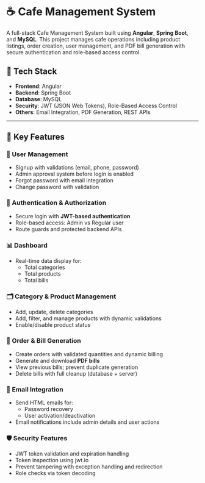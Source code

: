 # ☕ Cafe Management System

A full-stack Cafe Management System built using **Angular**, **Spring Boot**, and **MySQL**. This project manages cafe operations including product listings, order creation, user management, and PDF bill generation with secure authentication and role-based access control.

## 🚀 Tech Stack

- **Frontend**: Angular
- **Backend**: Spring Boot
- **Database**: MySQL
- **Security**: JWT (JSON Web Tokens), Role-Based Access Control
- **Others**: Email Integration, PDF Generation, REST APIs

---

## 🔑 Key Features

### 👥 User Management
- Signup with validations (email, phone, password)
- Admin approval system before login is enabled
- Forgot password with email integration
- Change password with validation

### 🔐 Authentication & Authorization
- Secure login with **JWT-based authentication**
- Role-based access: Admin vs Regular user
- Route guards and protected backend APIs

### 📊 Dashboard
- Real-time data display for:
  - Total categories
  - Total products
  - Total bills

### 🗂️ Category & Product Management
- Add, update, delete categories
- Add, filter, and manage products with dynamic validations
- Enable/disable product status

### 🧾 Order & Bill Generation
- Create orders with validated quantities and dynamic billing
- Generate and download **PDF bills**
- View previous bills; prevent duplicate generation
- Delete bills with full cleanup (database + server)

### 📧 Email Integration
- Send HTML emails for:
  - Password recovery
  - User activation/deactivation
- Email notifications include admin details and user actions

### 🛡️ Security Features
- JWT token validation and expiration handling
- Token inspection using jwt.io
- Prevent tampering with exception handling and redirection
- Role checks via token decoding


